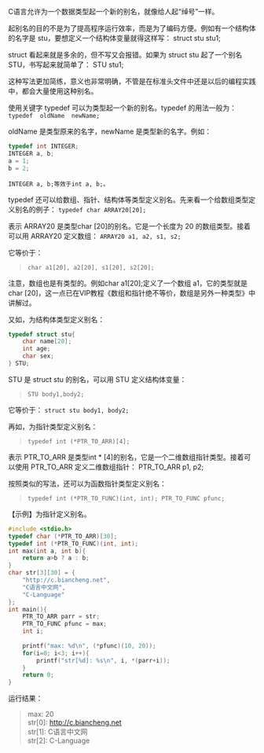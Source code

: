 C语言允许为一个数据类型起一个新的别名，就像给人起“绰号”一样。

起别名的目的不是为了提高程序运行效率，而是为了编码方便。例如有一个结构体的名字是 stu，要想定义一个结构体变量就得这样写：
struct stu stu1;

struct 看起来就是多余的，但不写又会报错。如果为 struct stu 起了一个别名 STU，书写起来就简单了：
STU stu1;

这种写法更加简练，意义也非常明确，不管是在标准头文件中还是以后的编程实践中，都会大量使用这种别名。

使用关键字 typedef 可以为类型起一个新的别名。typedef 的用法一般为：
```typedef  oldName  newName;```

oldName 是类型原来的名字，newName 是类型新的名字。例如：
````c++
typedef int INTEGER;
INTEGER a, b;
a = 1;
b = 2;
````
``INTEGER a, b;等效于int a, b;。``

typedef 还可以给数组、指针、结构体等类型定义别名。先来看一个给数组类型定义别名的例子：
``typedef char ARRAY20[20];``

表示 ARRAY20 是类型char [20]的别名。它是一个长度为 20 的数组类型。接着可以用 ARRAY20 定义数组：
`ARRAY20 a1, a2, s1, s2;`

它等价于：
>`char a1[20], a2[20], s1[20], s2[20];`

注意，数组也是有类型的。例如char a1[20];定义了一个数组 a1，它的类型就是 char [20]，这一点已在VIP教程《数组和指针绝不等价，数组是另外一种类型》中讲解过。

又如，为结构体类型定义别名：
```c++
typedef struct stu{
    char name[20];
    int age;
    char sex;
} STU;
```

STU 是 struct stu 的别名，可以用 STU 定义结构体变量：
>``STU body1,body2;``

它等价于：
``struct stu body1, body2;``


再如，为指针类型定义别名：
>`typedef int (*PTR_TO_ARR)[4];`

表示 PTR_TO_ARR 是类型int * [4]的别名，它是一个二维数组指针类型。接着可以使用 PTR_TO_ARR 定义二维数组指针：
PTR_TO_ARR p1, p2;

按照类似的写法，还可以为函数指针类型定义别名：
>`typedef int (*PTR_TO_FUNC)(int, int);
PTR_TO_FUNC pfunc;`

【示例】为指针定义别名。
```c++
#include <stdio.h>
typedef char (*PTR_TO_ARR)[30];
typedef int (*PTR_TO_FUNC)(int, int);
int max(int a, int b){
    return a>b ? a : b;
}
char str[3][30] = {
    "http://c.biancheng.net",
    "C语言中文网",
    "C-Language"
};
int main(){
    PTR_TO_ARR parr = str;
    PTR_TO_FUNC pfunc = max;
    int i;
   
    printf("max: %d\n", (*pfunc)(10, 20));
    for(i=0; i<3; i++){
        printf("str[%d]: %s\n", i, *(parr+i));
    }
    return 0;
}
```
运行结果：
>max: 20 <br>
>str[0]: http://c.biancheng.net<br>
>str[1]: C语言中文网<br>
>str[2]: C-Language
